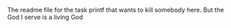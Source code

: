 The readme file for the task printf that wants to kill somebody here. But the God I serve is a living God

